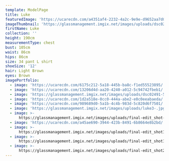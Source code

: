 ```yaml
---
template: ModelPage
title: Luke
featuredImage: 'https://ucarecdn.com/a4351af4-2232-4a2c-9e9e-d9652aa7d0fb/'
imageThumbnail: 'https://glassmanagement.imgix.net/images/uploads/dsc02491-5-1-2.jpg'
firstName: Luke
collection: ''
height: 190cm
measurementType: chest
bust: 105cm
waist: 86cm
hips: 86cm
size: 34 pant L shirt
shoeSize: '12'
hair: Light Brown
eyes: Brown
imagePortfolio:
  - image: 'https://ucarecdn.com/6175c212-5a18-445b-ba8c-f1ed55523895/'
  - image: 'https://ucarecdn.com/13206d4d-aa20-4240-a012-5c94742fbeb1/'
  - image: 'https://glassmanagement.imgix.net/images/uploads/dsc02491-5-1-2.jpg'
  - image: 'https://ucarecdn.com/1d2a518e-0cc0-444a-abe2-e0c0eeabaeda/'
  - image: 'https://ucarecdn.com/989689d0-5a1b-4c4b-983d-5c820d6f7501/'
  - image: 'https://glassmanagement.imgix.net/images/uploads/luke3-.jpg'
  - image: >-
      https://glassmanagement.imgix.net/images/uploads/final-edit_shot-4_6623_preview.jpg
  - image: 'https://ucarecdn.com/a45ae690-3944-423b-8491-6b8664e8b2bd/'
  - image: >-
      https://glassmanagement.imgix.net/images/uploads/final-edit_shot1_6066_preview.jpg
  - image: >-
      https://glassmanagement.imgix.net/images/uploads/final-edit_shot1_6215_preview.jpg
  - image: >-
      https://glassmanagement.imgix.net/images/uploads/final-edit_shot2_6365-1_preview.jpg
---
```


